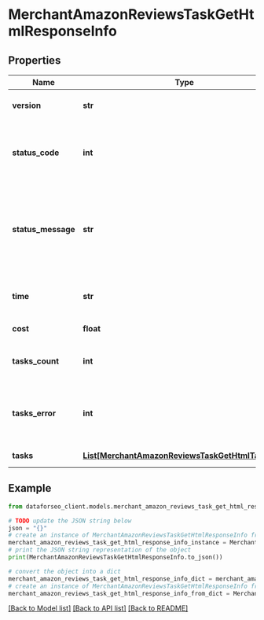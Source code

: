 # MerchantAmazonReviewsTaskGetHtmlResponseInfo


## Properties

Name | Type | Description | Notes
------------ | ------------- | ------------- | -------------
**version** | **str** | the current version of the API | [optional] 
**status_code** | **int** | general status code you can find the full list of the response codes here | [optional] 
**status_message** | **str** | general informational message you can find the full list of general informational messages here | [optional] 
**time** | **str** | total execution time, seconds | [optional] 
**cost** | **float** | total tasks cost, USD | [optional] 
**tasks_count** | **int** | the number of tasks in the tasks array | [optional] 
**tasks_error** | **int** | the number of tasks in the tasks array returned with an error | [optional] 
**tasks** | [**List[MerchantAmazonReviewsTaskGetHtmlTaskInfo]**](MerchantAmazonReviewsTaskGetHtmlTaskInfo.md) | array of tasks | [optional] 

## Example

```python
from dataforseo_client.models.merchant_amazon_reviews_task_get_html_response_info import MerchantAmazonReviewsTaskGetHtmlResponseInfo

# TODO update the JSON string below
json = "{}"
# create an instance of MerchantAmazonReviewsTaskGetHtmlResponseInfo from a JSON string
merchant_amazon_reviews_task_get_html_response_info_instance = MerchantAmazonReviewsTaskGetHtmlResponseInfo.from_json(json)
# print the JSON string representation of the object
print(MerchantAmazonReviewsTaskGetHtmlResponseInfo.to_json())

# convert the object into a dict
merchant_amazon_reviews_task_get_html_response_info_dict = merchant_amazon_reviews_task_get_html_response_info_instance.to_dict()
# create an instance of MerchantAmazonReviewsTaskGetHtmlResponseInfo from a dict
merchant_amazon_reviews_task_get_html_response_info_from_dict = MerchantAmazonReviewsTaskGetHtmlResponseInfo.from_dict(merchant_amazon_reviews_task_get_html_response_info_dict)
```
[[Back to Model list]](../README.md#documentation-for-models) [[Back to API list]](../README.md#documentation-for-api-endpoints) [[Back to README]](../README.md)



